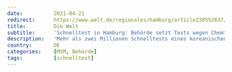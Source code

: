 ```yaml
---
date:          2021-04-21
redirect:      https://www.welt.de/regionales/hamburg/article230552637/Schnelltest-in-Hamburg-Behoerde-setzt-Tests-wegen-Chemikalie-nicht-mehr-ein.html
title:         Die Welt
subtitle:      'Schnelltest in Hamburg: Behörde setzt Tests wegen Chemikalie nicht mehr ein'
description:   'Mehr als zwei Millionen Schnelltests eines koreanischen Anbieters bestellte Hamburg. Diese enthalten eine giftige Chemikalie, die Stadt steuerte um. Nun schaltet sich das Bundesinstitut für Arzneimittel ein.'
country:       DE
categories:    [MSM, Behörde]
tags:          [schnelltest]
---
```

